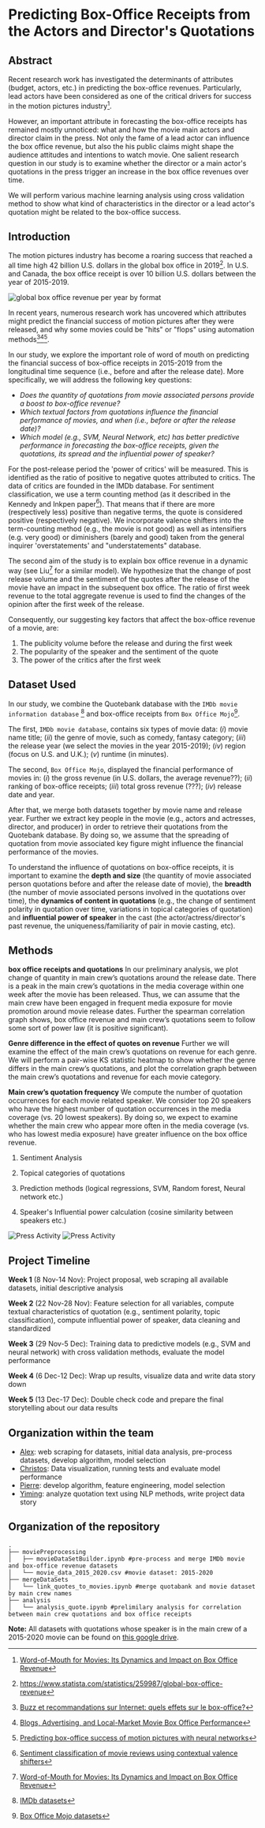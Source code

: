 # Predicting Box-Office Receipts from the Actors and Director's Quotations
## Abstract

Recent research work has investigated the determinants of attributes (budget, actors, etc.) in predicting the box-office revenues. Particularly, lead actors have been considered as one of the critical drivers for success in the motion pictures industry[^word-of-mouth-for-movies].

However, an important attribute in forecasting the box-office receipts has remained mostly unnoticed: what and how the movie main actors and director claim in the press.
Not only the fame of a lead actor can influence the box office revenue, but also the his public claims might shape the audience attitudes and intentions to watch movie. One salient research question in our study is to examine whether the director or a main actor's quotations in the press trigger an increase in the box office revenues over time.

We will perform various machine learning analysis using cross validation method to show what kind of characteristics in the director or a lead actor's quotation might be related to the box-office success.


## Introduction

The motion pictures industry has become a roaring success that reached a all time high 42 billion U.S. dollars in the global box office in 2019[^global-box-office-revenue-per-year]. In U.S. and Canada, the box office receipt is over 10 billion U.S. dollars between the year of 2015-2019.

![global box office revenue per year by format](./assets/global-box-office-revenue-per-year.png)

[^global-box-office-revenue-per-year]: https://www.statista.com/statistics/259987/global-box-office-revenue

In recent years, numerous research work has uncovered which attributes might predict the financial success of motion pictures after they were released, and why some movies could be "hits" or "flops" using automation methods[^buzz-recommandation-internet][^blogs-advertising-local-market][^predicting-motion-picture].

[^buzz-recommandation-internet]: [Buzz et recommandations sur Internet: quels effets sur le box-office?](https://doi.org/10.1177%2F076737010702200304)
[^blogs-advertising-local-market]: [Blogs, Advertising, and Local-Market Movie Box Office Performance](https://doi.org/10.1287/mnsc.2013.1732)
[^predicting-motion-picture]: [Predicting box-office success of motion pictures with neural networks](https://doi.org/10.1016/j.eswa.2005.07.018)

In our study, we explore the important role of word of mouth on predicting the financial success of box-office receipts in 2015-2019 from the longitudinal time sequence (i.e., before and after the release date).
More specifically, we will address the following key questions:

* *Does the quantity of quotations from movie associated persons provide a boost to box-office revenue?*
* *Which textual factors from quotations influence the financial performance of movies, and when (i.e., before or after the release date)?*
* *Which model (e.g., SVM, Neural Network, etc) has better predictive performance in forecasting the box-office receipts, given the quotations, its spread and the influential power of speaker?*

For the post-release period the 'power of critics' will be measured. This is identified as the ratio of positive to negative quotes attributed to critics. The data of critics are founded in the IMDb database. For sentiment classification, we use a term counting method (as it described in the Kennedy and Inkpen paper[^sentiment-analysis-paper]). That means that if there are more (respectively less) positive than negative terms, the quote is considered positive (respectively negative). We incorporate valence shifters into the term-counting method (e.g., the movie is not good) as well as intensifiers (e.g. very good) or diminishers (barely and good) taken from the general inquirer 'overstatements' and "understatements" database.

[^word-of-mouth-for-movies]: [Word-of-Mouth for Movies: Its Dynamics and Impact on Box Office Revenue](https://papers.ssrn.com/sol3/papers.cfm?abstract_id=1949819)
[^sentiment-analysis-paper]: [Sentiment classification of movie reviews using contextual valence shifters](https://www.cs.utoronto.ca/~akennedy/publications/sentiment_ci_2006.pdf)

The second aim of the study is to explain box office revenue in a dynamic way (see Liu[^word-of-mouth-for-movies] for a similar model). We hypothesize that the change of post release volume and the sentiment of the quotes after the release of the movie have an impact in the subsequent box office. The ratio of first week revenue to the total aggregate revenue is used to find the changes of the opinion after the first week of the release.

Consequently, our suggesting key factors that affect the box-office revenue of a movie, are:
1. The publicity volume before the release and during the first week
2. The popularity of the speaker and the sentiment of the quote
3. The power of the critics after the first week


## Dataset Used

In our study, we combine the Quotebank database with the ```IMDb movie information database``` [^imdb-database] and box-office receipts from ```Box Office Mojo```[^mojo-database].

The first, ```IMDb movie database```, contains six types of movie data: (*i*) movie name title; (*ii*) the genre of movie, such as comedy, fantasy category; (*iii*) the release year (we select the movies in the year 2015-2019); (*iv*) region (focus on U.S. and U.K.); (*v*) runtime (in minutes).

The second, ```Box Office Mojo```, displayed the financial performance of movies in: (*i*) the gross revenue (in U.S. dollars, the average revenue??); (*ii*) ranking of box-office receipts; (*iii*) total gross revenue (???); (*iv*) release date and year.

After that, we merge both datasets together by movie name and release year. Further we extract key people in the movie (e.g., actors and actresses, director, and producer) in order to retrieve their quotations from the Quotebank database. By doing so, we assume that the spreading of quotation from movie associated key figure might influence the financial performance of the movies.

To understand the influence of quotations on box-office receipts, it is important to examine the **depth and size** (the quantity of movie associated person quotations before and after the release date of movie), the **breadth** (the number of movie associated persons involved in the quotations over time), the **dynamics of content in quotations** (e.g., the change of sentiment polarity in quotation over time, variations in topical categories of quotation) and **influential power of speaker** in the cast (the actor/actress/director's past revenue, the uniqueness/familiarity of pair in movie casting, etc).

[^imdb-database]: [IMDb datasets](https://datasets.imdbws.com)
[^mojo-database]: [Box Office Mojo datasets](https://www.boxofficemojo.com/year/2015/)


## Methods

**box office receipts and quotations** 
In our preliminary analysis, we plot change of quantity in main crew’s quotations around the release date. There is a peak in the main crew’s quotations in the media coverage within one week after the movie has been released. Thus, we can assume that the main crew have been engaged in frequent media exposure for movie promotion around movie release dates. Further the spearman correlation graph shows, box office revenue and main crew’s quotations seem to follow some sort of power law (it is positive significant). 

**Genre difference in the effect of quotes on revenue**
Further we will examine the effect of the main crew’s quotations on revenue for each genre. We will perform a pair-wise KS statistic heatmap to show whether the genre differs in the main crew’s quotations, and plot the correlation graph between the main crew’s quotations and revenue for each movie category. 

**Main crew’s quotation frequency**
We compute the number of quotation occurrences for each movie related speaker. We consider top 20 speakers who have the highest number of quotation occurrences in the media coverage (vs. 20 lowest speakers). By doing so, we expect to examine whether the main crew who appear more often in the media coverage (vs. who has lowest media exposure) have greater influence on the box office revenue. 



1. Sentiment Analysis

2. Topical categories of quotations

3. Prediction methods (logical regressions, SVM, Random forest, Neural network etc.)

4. Speaker's Influential power calculation (cosine similarity between speakers etc.)

![Press Activity](./analysis/quotes_around_release.png)
![Press Activity](./analysis/gross_vs_occurrences.png)


## Project Timeline

**Week 1** (8 Nov-14 Nov): 
Project proposal, web scraping all available datasets, initial descriptive analysis

**Week 2** (22 Nov-28 Nov): 
Feature selection for all variables, compute textual characteristics of quotation (e.g., sentiment polarity, topic classification), compute influential power of speaker, data cleaning and standardized 

**Week 3** (29 Nov-5 Dec):
Training data to predictive models (e.g., SVM and neural network) with cross validation methods, evaluate the model performance 

**Week 4** (6 Dec-12 Dec):
Wrap up results, visualize data and write data story down

**Week 5** (13 Dec-17 Dec): 
Double check code and prepare the final storytelling about our data results 


## Organization within the team

* [Alex](https://github.com/PhotonAmpere): web scraping for datasets, initial data analysis, pre-process datasets, develop algorithm, model selection
* [Christos](https://github.com/Yo-art7): Data visualization, running tests and evaluate model performance
* [Pierre](https://github.com/pgimalac): develop algorithm, feature engineering, model selection
* [Yiming](https://github.com/yiming-li3008): analyze quotation text using NLP methods, write project data story

## Organization of the repository
    .
    ├── moviePreprocessing
    │   ├── movieDataSetBuilder.ipynb #pre-process and merge IMDb movie and box-office revenue datasets
    │   └── movie_data_2015_2020.csv #movie dataset: 2015-2020
    ├── mergeDataSets 
    │   └── link_quotes_to_movies.ipynb #merge quotabank and movie dataset by main crew names 
    ├── analysis
    │   └── analysis_quote.ipynb #prelimilary analysis for correlation between main crew quotations and box office receipts 
    
**Note:** All datasets with quotations whose speaker is in the main crew of a 2015-2020 movie can be found on [this google drive](https://drive.google.com/drive/folders/1q0zKAa45PFMZUMzclg4tjHwOMBS6QptM?usp=sharing).


